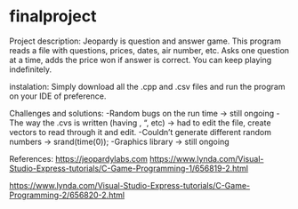 # finalproject


Project description:
Jeopardy is question and answer game. This program reads  a file with questions, prices, dates, air number, etc. 
Asks one question at a time, adds the price won if answer is correct. You can keep playing indefinitely.

instalation: 
Simply download all the .cpp and .csv files and run the program on your IDE of preference.

Challenges and solutions:
-Random bugs on the run time -> still ongoing
-The way the .cvs is written (having \, “, etc) -> had to edit the file, create vectors to read through it and edit.
-Couldn’t generate different random numbers -> srand(time(0));
-Graphics library -> still ongoing

References:
https://jeopardylabs.com
https://www.lynda.com/Visual-Studio-Express-tutorials/C-Game-Programming-1/656819-2.html

https://www.lynda.com/Visual-Studio-Express-tutorials/C-Game-Programming-2/656820-2.html
